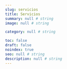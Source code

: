 ```yaml
---
slug: servicios
title: Servicios
summary: null # string
image: null # string

category: null # string

toc: false
draft: false
noindex: true
seo: null # string
description: null # string
---
```

